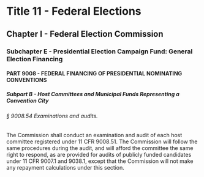 
# Title 11 - Federal Elections
## Chapter I - Federal Election Commission
### Subchapter E - Presidential Election Campaign Fund: General Election Financing
#### PART 9008 - FEDERAL FINANCING OF PRESIDENTIAL NOMINATING CONVENTIONS
##### Subpart B - Host Committees and Municipal Funds Representing a Convention City
###### § 9008.54 Examinations and audits.

The Commission shall conduct an examination and audit of each host committee registered under 11 CFR 9008.51. The Commission will follow the same procedures during the audit, and will afford the committee the same right to respond, as are provided for audits of publicly funded candidates under 11 CFR 9007.1 and 9038.1, except that the Commission will not make any repayment calculations under this section.
